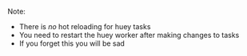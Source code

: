 Note:

 - There is _no_ hot reloading for huey tasks
 - You need to restart the huey worker after making changes to tasks
 - If you forget this you will be sad